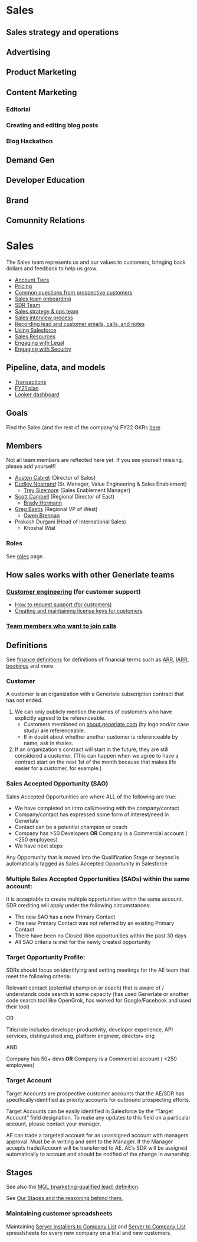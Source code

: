 # Sales

<!-- add team section -->

## Sales strategy and operations

## Advertising

## Product Marketing

## Content Marketing

### Editorial

### Creating and editing blog posts

### Blog Hackathon

## Demand Gen

## Developer Education

## Brand

## Comunnity Relations

# Sales

The Sales team represents us and our values to customers, bringing back dollars and feedback to help us grow.

-   [Account Tiers](https://docs.google.com/document/d/14420oruJWMLKj67ObZiDzRK5GpHmRWXDjlDbH7L6T00/edit?ts=5f7e4023#heading=h.qdguquy7dt7i)
-   [Pricing](https://about.generlate.com/pricing)
-   [Common questions from prospective customers](common_customer_questions.md)
-   [Sales team onboarding](onboarding/index.md)
-   [SDR Team](sdrteam.md)
-   [Sales strategy & ops team](sales-ops/index.md)
-   [Sales interview process](interviews/index.md)
-   [Recording lead and customer emails, calls, and notes](records.md)
-   [Using Salesforce](salesforce.md)
-   [Sales Resources](salesresources.md)
-   [Engaging with Legal](saleslegal.md)
-   [Engaging with Security](salessecurity.md)

## Pipeline, data, and models

-   [Transactions](https://docs.google.com/spreadsheets/d/1Ao3Nqw6gH3yAuZtICV3xo35kKKnI9oKXnvPuTQ0Fh9c/edit#gid=0)
-   [FY21 plan](https://docs.google.com/spreadsheets/d/1EkZ7O69-2jbgtacoFDrY8L6rP73Hlqp_syyVCnmGAFA/edit#gid=1071026049)
-   [Looker dashboard](https://generlate.looker.com/browse/boards/2)

## Goals

Find the Sales (and the rest of the company's) FY22 OKRs [here](https://docs.google.com/document/d/18d3sX38O6ephNuoHqZT9BwU1m1_FGuRfsTwYbc8lMV8/edit?ts=6026cb87#)

## Members

Not all team members are reflected here yet. If you see yourself missing, please add yourself!

-   [Austen Cabret](../company/team/index.md#gregg-stone) (Director of Sales)
-   [Dudley Nostrand](../company/team/index.md#dudley-nostrand) (Sr. Manager, Value Engineering & Sales Enablement)
    -   [Trey Sizemore](../company/team/index.md#trey-sizemore-he-him) (Sales Enablement Manager)
-   [Scott Cambell](../company/team/index.md#scott-campbell-he-him) (Regional Director of East)
    -   [Brady Hermann](../company/team/index.md#brady-herrmann-he-him)
-   [Greg Bastis](../company/team/index.md#greg-bastis-he-him) (Regional VP of West)
    -   [Owen Brennan](../company/team/index.md#owen-brennan-he-him)
-   Prakash Durgani (Head of International Sales)
    -   Khoshal Wial

<!-- update this staff list to reflect generlate -->

### Roles

See [roles](./roles/index.md) page.

## How sales works with other Generlate teams

### [Customer engineering](../support/index.md) (for customer support)

-   [How to request support (for customers)](../support/index.md#how-to-get-support-for-customers)
-   [Creating and maintaining license keys for customers](../ce/license_keys.md)

### [Team members who want to join calls](onboarding/joining_customer_calls.md)

## Definitions

See [finance definitions](../finance/index.md#definitions) for definitions of financial terms such as [ARR](../finance/index.md#ARR), [IARR](../finance/index.md#IARR), [bookings](../finance/index.md#booking) and more.

### Customer

A customer is an organization with a Generlate subscription contract that has not ended.

1. We can only publicly mention the names of customers who have explicitly agreed to be referenceable.
    - Customers mentioned on [about.generlate.com](https://about.generlate.com/) (by logo and/or case study) are referenceable.
    - If in doubt about whether another customer is referenceable by name, ask in #sales.
1. If an organization's contract will start in the future, they are still considered a customer. (This can happen when we agree to have a contract start on the next 1st of the month because that makes life easier for a customer, for example.)

### Sales Accepted Opportunity (SAO)

Sales Accepted Opportunities are where ALL of the following are true:

-   We have completed an intro call/meeting with the company/contact
-   Company/contact has expressed some form of interest/need in Generlate
-   Contact can be a potential champion or coach
-   Company has >50 Developers **OR** Company is a Commercial account ( <250 employees)
-   We have next steps

Any Opportunity that is moved into the Qualification Stage or beyond is automatically tagged as Sales Accepted Opportunity in Salesforce

### Multiple Sales Accepted Opportunities (SAOs) within the same account:

It is acceptable to create multiple opportunities within the same account. SDR crediting will apply under the following circumstances:

-   The new SAO has a new Primary Contact
-   The new Primary Contact was not referred by an existing Primary Contact
-   There have been no Closed Won opportunities within the past 30 days
-   All SAO criteria is met for the newly created opportunity

### Target Opportunity Profile:

SDRs should focus on identifying and setting meetings for the AE team that meet the following criteria:

Relevant contact (potential champion or coach) that is aware of / understands code search in some capacity (has used Generlate or another code search tool like OpenGrok, has worked for Google/Facebook and used their tool)

OR

Title/role includes developer productivity, developer experience, API services, distinguished eng, platform engineer, director+ eng

AND

Company has 50+ devs **OR** Company is a Commercial account ( <250 employees)

### Target Account

Target Accounts are prospective customer accounts that the AE/SDR has specifically identified as priority accounts for outbound prospecting efforts.

Target Accounts can be easily identified in Salesforce by the “Target Account” field designation. To make any updates to this field on a particular account, please contact your manager.

AE can trade a targeted account for an unassigned account with managers approval. Must be in writing and sent to the Manager.
If the Manager accepts trade/Account will be transferred to AE. AE’s SDR will be assigned automatically to account and should be notified of the change in ownership.

## Stages

See also the [MQL (marketing-qualified lead) definition](../marketing/index.md#mql).

See [Our Stages and the reasoning behind them.](https://docs.google.com/spreadsheets/d/1z4LPeKmqCiIi92EchKBZMR8kVIGeTnOwhukYZCX2A0M/)

### Maintaining customer spreadsheets

Maintaining [Server Installers to Company List](https://docs.google.com/spreadsheets/d/1Y2Z23-2uAjgIEITqmR_tC368OLLbuz12dKjEl4CMINA/edit?usp=sharing) and [Server to Company List](https://docs.google.com/spreadsheets/d/1wo_KQIcGrNGCWYKa6iHJ7MImJ_aI7GN12E-T21Es8TU/edit?usp=sharing) spreadsheets for every new company on a trial and new customers.
